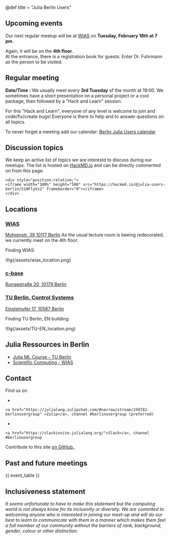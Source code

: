 @def title = "Julia Berlin Users"

## Upcoming events

Our next regular meetup will be at [WIAS](https://www.wias-berlin.de/) on **Tuesday, February 18th at 7 pm**. 

Again, it will be on the **4th floor**. \
At the entrance, there is a registration book for guests. Enter Dr. Fuhrmann as the person to be visited.

## Regular meeting

**Date/Time :** We usually meet every **3rd Tuesday** of the month at 19:00.
We sometimes have a short presentation on a personal project or a cool package, then followed by a "Hack and Learn" session.

For this "Hack and Learn", everyone of any level is welcome to join and code/fix/create bugs! Everyone is there to help and to answer
questions on all topics.

To never forget a meeting add our calendar: [Berlin Julia Users calendar](https://calendar.google.com/calendar/u/0?cid=anVsaWEtdXNlcnMtYmVybGluQHByb3Rvbi5tZQ)

## Discussion topics

We keep an active list of topics we are interestd to discuss during our meetups.
The list is hosted on [HackMD.io](https://hackmd.io) and can be directly commented
on from this page.

~~~
<div style="position:relative;">
<iframe width="100%" height="500" src="https://hackmd.io/@julia-users-berlin/S10FlyVz2" frameborder="0"></iframe>
</div>
~~~

## Locations

### [WIAS](https://www.wias-berlin.de/)

  [Mohrenstr. 39 10117 Berlin](https://goo.gl/maps/v8o2CuL4NPgbWKBj9)
  As the usual lecture room is beeing redecorated, we currently meet on the 4th floor.

  Finding WIAS:

  \fig{/assets/wias_location.png}


### [c-base](https://c-base.org)

  [Rungestraße 20, 10179 Berlin](https://goo.gl/maps/QWKse8LcxxS8G1kM8)

### [TU Berlin, Control Systems](www.control.tu-berlin.de)

  [Einsteinufer 17, 10587 Berlin](https://www.openstreetmap.org/way/26499336#map=18/52.51505/13.32682)

  Finding TU Berlin, EN building:

  \fig{/assets/TU-EN_location.png}

## Julia Ressources in Berlin

- [Julia ML Course - TU Berlin](https://github.com/adrhill/julia-ml-course)
- [Scientific Computing - WIAS](https://www.wias-berlin.de/people/fuhrmann/SciComp-WS2021/)

## Contact

Find us on  

-

~~~
<a href="https://julialang.zulipchat.com/#narrow/stream/249782-berlinusergroup" >Zulip</a>, channel #berlinusergroup (preferred)
~~~

-

~~~
<a href="https://slackinvite.julialang.org/">Slack</a>, channel #berlinusergroup
~~~


Contribute to this site [on GitHub.](https://github.com/julia-users-berlin/julia-users-berlin.github.io).

## Past and future meetings

{{ event_table }}

## Inclusiveness statement

*It seems unfortunate to have to make this statement but the computing world is not always know for its inclusivity or diversity. We are commited to welcoming anyone who is interested in joining our meet-up and will do our best to learn to communicate with them in a manner which makes them feel a full member of our community without the barriers of rank, background, gender, colour or other distinction.*

